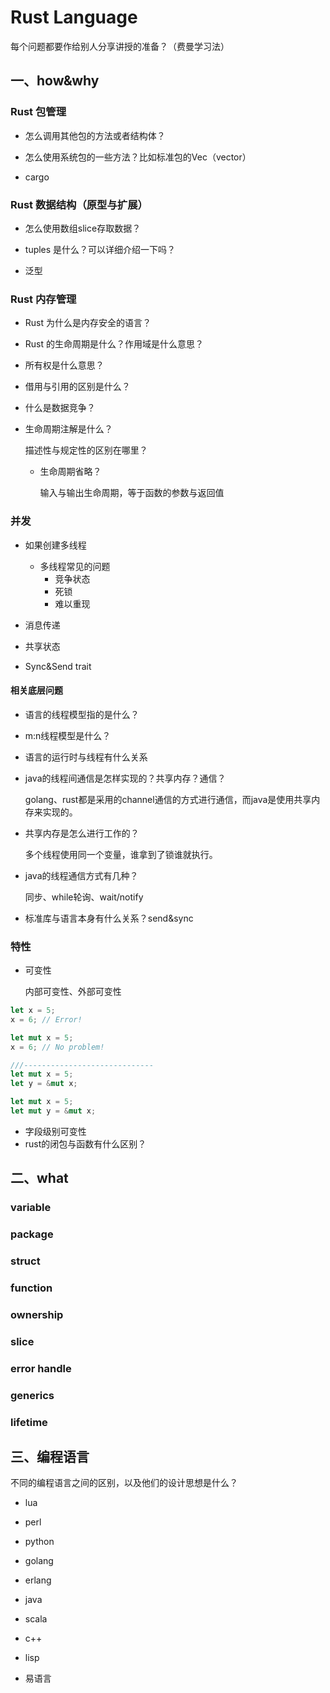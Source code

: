 # Rust Language

每个问题都要作给别人分享讲授的准备？（费曼学习法）

## 一、how&why

###  Rust 包管理

* 怎么调用其他包的方法或者结构体？
  
* 怎么使用系统包的一些方法？比如标准包的Vec（vector）

* cargo

### Rust 数据结构（原型与扩展）  

* 怎么使用数组slice存取数据？

* tuples 是什么？可以详细介绍一下吗？

* 泛型

### Rust 内存管理  

* Rust 为什么是内存安全的语言？

* Rust 的生命周期是什么？作用域是什么意思？

* 所有权是什么意思？

* 借用与引用的区别是什么？

* 什么是数据竞争？

* 生命周期注解是什么？

   描述性与规定性的区别在哪里？

  * 生命周期省略？

    输入与输出生命周期，等于函数的参数与返回值

### 并发

* 如果创建多线程

  * 多线程常见的问题
    * 竞争状态
    * 死锁
    * 难以重现

  

* 消息传递

* 共享状态

* Sync&Send trait

#### 相关底层问题

* 语言的线程模型指的是什么？

* m:n线程模型是什么？

* 语言的运行时与线程有什么关系

* java的线程间通信是怎样实现的？共享内存？通信？

  golang、rust都是采用的channel通信的方式进行通信，而java是使用共享内存来实现的。

* 共享内存是怎么进行工作的？

  多个线程使用同一个变量，谁拿到了锁谁就执行。

* java的线程通信方式有几种？

  同步、while轮询、wait/notify
  
* 标准库与语言本身有什么关系？send&sync

  

  



### 特性

* 可变性

  内部可变性、外部可变性

```rust
let x = 5;
x = 6; // Error!

let mut x = 5;
x = 6; // No problem!

///-----------------------------
let mut x = 5;
let y = &mut x;

let mut x = 5;
let mut y = &mut x;
```

* 字段级别可变性
* rust的闭包与函数有什么区别？





## 二、what

### variable

### package

### struct

### function

### ownership

### slice

### error handle

### generics

### lifetime








## 三、编程语言

不同的编程语言之间的区别，以及他们的设计思想是什么？

* lua

* perl

* python

* golang

* erlang

* java

* scala

* c++

* lisp

* 易语言

  

  